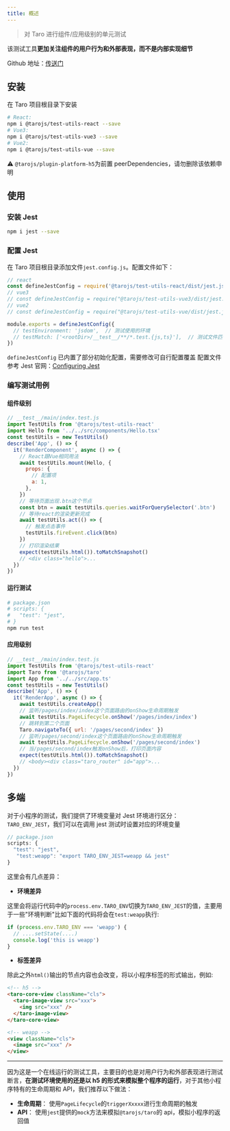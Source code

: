 ```yaml
---
title: 概述
---
```


> 对 Taro 进行组件/应用级别的单元测试

该测试工具**更加关注组件的用户行为和外部表现，而不是内部实现细节**

Github 地址：[传送门](https://github.com/NervJS/taro-test-utils)

## 安装

在 Taro 项目根目录下安装

```bash
# React:
npm i @tarojs/test-utils-react --save
# Vue3:
npm i @tarojs/test-utils-vue3 --save
# Vue2:
npm i @tarojs/test-utils-vue --save
```

⚠️ `@tarojs/plugin-platform-h5`为前置 peerDependencies，请勿删除该依赖申明

## 使用

### 安装 Jest

```bash
npm i jest --save
```

### 配置 Jest

在 Taro 项目根目录添加文件`jest.config.js`。配置文件如下：

```js
// react
const defineJestConfig = require('@tarojs/test-utils-react/dist/jest.js').default
// vue3
// const defineJestConfig = require("@tarojs/test-utils-vue3/dist/jest.js").default;
// vue2
// const defineJestConfig = require("@tarojs/test-utils-vue/dist/jest.js").default;

module.exports = defineJestConfig({
  // testEnvironment: 'jsdom',  // 测试使用的环境
  // testMatch: ['<rootDir>/__test__/**/*.test.{js,ts}'],  // 测试文件匹配
})
```

`defineJestConfig` 已内置了部分初始化配置，需要修改可自行配置覆盖
配置文件参考 Jest 官网：[Configuring Jest](https://jestjs.io/docs/configuration)

### 编写测试用例

#### 组件级别

```javascript
// __test__/main/index.test.js
import TestUtils from '@tarojs/test-utils-react'
import Hello from '../../src/components/Hello.tsx'
const testUtils = new TestUtils()
describe('App', () => {
  it('RenderComponent', async () => {
    // React跟Vue相同用法
    await testUtils.mount(Hello, {
      props: {
        // 配置项
        a: 1,
      },
    })
    // 等待页面出现.btn这个节点
    const btn = await testUtils.queries.waitForQuerySelector('.btn')
    // 等待react的渲染更新完成
    await testUtils.act(() => {
      // 触发点击事件
      testUtils.fireEvent.click(btn)
    })
    // 打印渲染结果
    expect(testUtils.html()).toMatchSnapshot()
    // <div class="hello">...
  })
})
```

#### 运行测试

```bash
# package.json
# scripts: {
#   "test": "jest",
# }
npm run test
```

#### 应用级别

```javascript
// __test__/main/index.test.js
import TestUtils from '@tarojs/test-utils-react'
import Taro from '@tarojs/taro'
import App from '../../src/app.ts'
const testUtils = new TestUtils()
describe('App', () => {
  it('RenderApp', async () => {
    await testUtils.createApp()
    // 监听/pages/index/index这个页面路由的onShow生命周期触发
    await testUtils.PageLifecycle.onShow('/pages/index/index')
    // 跳转到第二个页面
    Taro.navigateTo({ url: '/pages/second/index' })
    // 监听/pages/second/index这个页面路由的onShow生命周期触发
    await testUtils.PageLifecycle.onShow('/pages/second/index')
    // 当/pages/second/index触发onShow后，打印页面内容
    expect(testUtils.html()).toMatchSnapshot()
    // <body><div class="taro_router" id="app">...
  })
})
```

## 多端

对于小程序的测试，我们提供了环境变量对 Jest 环境进行区分：`TARO_ENV_JEST`，我们可以在调用 jest 测试时设置对应的环境变量

```js
// package.json
scripts: {
  "test": "jest",
   "test:weapp": "export TARO_ENV_JEST=weapp && jest"
}
```

这里会有几点差异：

- **环境差异**

这里会将运行代码中的`process.env.TARO_ENV`切换为`TARO_ENV_JEST`的值，主要用于一些"环境判断"比如下面的代码将会在`test:weapp`执行:

```js
if (process.env.TARO_ENV === 'weapp') {
  // ....setState(....)
  console.log('this is weapp')
}
```

- **标签差异**

除此之外`html()`输出的节点内容也会改变，将以小程序标签的形式输出，例如:

```html
<!-- h5 -->
<taro-core-view className="cls">
  <taro-image-view src="xxx">
    <img src="xxx" />
  </taro-image-view>
</taro-core-view>

<!-- weapp -->
<view className="cls">
  <image src="xxx" />
</view>
```

---

因为这是一个在线运行的测试工具，主要目的也是对用户行为和外部表现进行测试断言，**在测试环境使用的还是以 h5 的形式来模拟整个程序的运行**，对于其他小程序特有的生命周期和 API，我们推荐以下做法：

- **生命周期**： 使用`PageLifecycle`的`triggerXxxxx`进行生命周期的触发
- **API**： 使用`jest`提供的`mock`方法来模拟`@tarojs/taro`的 api，模拟小程序的返回值
